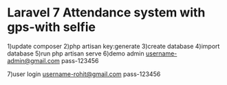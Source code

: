 # Laravel 7  Attendance system with gps-with selfie

1)update composer
2)php artisan key:generate
3)create database
4)import database
5)run php artisan serve
6)demo admin
username-admin@gmail.com
pass-123456

7)user login
username-rohit@gmail.com
pass-123456

